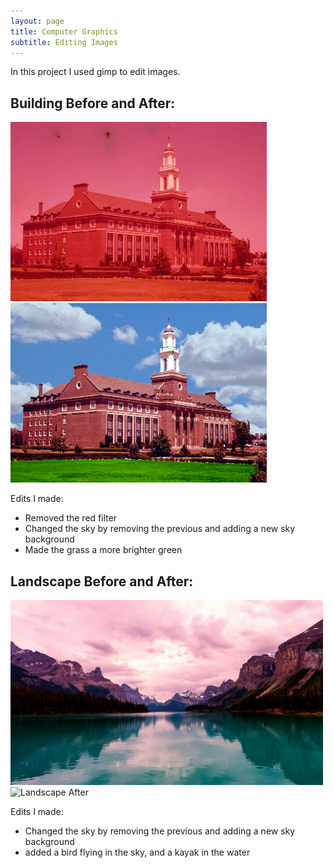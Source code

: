 ```yaml
---
layout: page
title: Computer Graphics
subtitle: Editing Images 
---
```


In this project I used gimp to edit images. 

## Building Before and After:                                                                            
<img src="https://github.com/MahekKBhatt/MahekKBhatt.github.io/blob/5a08c4348342e383de04948a5b535ca91b326695/assets/img/colorcast1.jpg" alt="Building Before"/>    <img src="https://github.com/MahekKBhatt/MahekKBhatt.github.io/blob/5a08c4348342e383de04948a5b535ca91b326695/assets/img/Building.png" alt="Building After"/>

Edits I made:
- Removed the red filter
- Changed the sky by removing the previous and adding a new sky background
- Made the grass a more brighter green 

## Landscape Before and After:
<img src="https://github.com/MahekKBhatt/MahekKBhatt.github.io/blob/5a08c4348342e383de04948a5b535ca91b326695/assets/img/LandscapeBefore.jpeg" alt="Landscape Before" width="500"/> <img src="https://github.com/MahekKBhatt/MahekKBhatt.github.io/blob/5a08c4348342e383de04948a5b535ca91b326695/assets/img/Landscape.png" alt="Landscape After" width="500"/>

Edits I made:
- Changed the sky by removing the previous and adding a new sky background
- added a bird flying in the sky, and a kayak in the water

